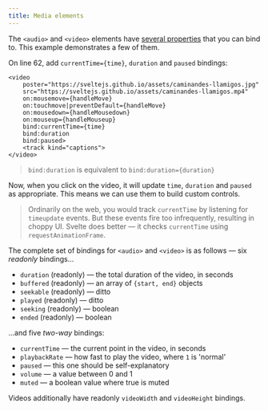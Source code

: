```yaml
---
title: Media elements
---
```


The `<audio>` and `<video>` elements have [several properties]($docs#template-syntax-element-directives-bind-property-media-element-bindings) that you can bind to. This example demonstrates a few of them.

On line 62, add `currentTime={time}`, `duration` and `paused` bindings:

```svelte
<video
	poster="https://sveltejs.github.io/assets/caminandes-llamigos.jpg"
	src="https://sveltejs.github.io/assets/caminandes-llamigos.mp4"
	on:mousemove={handleMove}
	on:touchmove|preventDefault={handleMove}
	on:mousedown={handleMousedown}
	on:mouseup={handleMouseup}
	bind:currentTime={time}
	bind:duration
	bind:paused>
	<track kind="captions">
</video>
```

> `bind:duration` is equivalent to `bind:duration={duration}`

Now, when you click on the video, it will update `time`, `duration` and `paused` as appropriate. This means we can use them to build custom controls.

> Ordinarily on the web, you would track `currentTime` by listening for `timeupdate` events. But these events fire too infrequently, resulting in choppy UI. Svelte does better — it checks `currentTime` using `requestAnimationFrame`.

The complete set of bindings for `<audio>` and `<video>` is as follows — six _readonly_ bindings...

- `duration` (readonly) — the total duration of the video, in seconds
- `buffered` (readonly) — an array of `{start, end}` objects
- `seekable` (readonly) — ditto
- `played` (readonly) — ditto
- `seeking` (readonly) — boolean
- `ended` (readonly) — boolean

...and five _two-way_ bindings:

- `currentTime` — the current point in the video, in seconds
- `playbackRate` — how fast to play the video, where `1` is 'normal'
- `paused` — this one should be self-explanatory
- `volume` — a value between 0 and 1
- `muted` — a boolean value where true is muted

Videos additionally have readonly `videoWidth` and `videoHeight` bindings.
